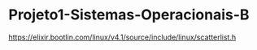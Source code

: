 # Projeto1-Sistemas-Operacionais-B
https://elixir.bootlin.com/linux/v4.1/source/include/linux/scatterlist.h
